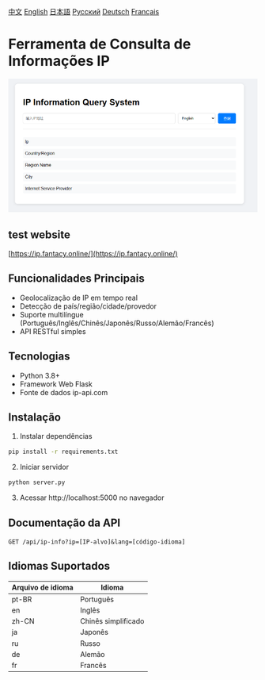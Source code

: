 [中文](../README.zh-CN.md) [English](README.en.md) [日本語](README.ja.md) [Русский](README.ru.md) [Deutsch](README.de.md) [Français](README.fr.md)

# Ferramenta de Consulta de Informações IP

![Captura de tela](../screen/screen1.jpg)

## test website

[https://ip.fantacy.online/](https://ip.fantacy.online/)

## Funcionalidades Principais
- Geolocalização de IP em tempo real
- Detecção de país/região/cidade/provedor
- Suporte multilíngue (Português/Inglês/Chinês/Japonês/Russo/Alemão/Francês)
- API RESTful simples

## Tecnologias
- Python 3.8+
- Framework Web Flask
- Fonte de dados ip-api.com

## Instalação
1. Instalar dependências
```bash
pip install -r requirements.txt
```

2. Iniciar servidor
```bash
python server.py
```

3. Acessar http://localhost:5000 no navegador

## Documentação da API
```
GET /api/ip-info?ip=[IP-alvo]&lang=[código-idioma]
```

## Idiomas Suportados
| Arquivo de idioma | Idioma |
|---------|---------|
| pt-BR | Português |
| en | Inglês |
| zh-CN | Chinês simplificado |
| ja | Japonês |
| ru | Russo |
| de | Alemão |
| fr | Francês |